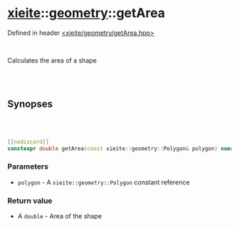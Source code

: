 # [xieite](../xieite.md)::[geometry](../geometry.md)::getArea
Defined in header [<xieite/geometry/getArea.hpp>](../../include/xieite/geometry/getArea.hpp)

<br/>

Calculates the area of a shape

<br/><br/>

## Synopses

<br/><br/>

```cpp
[[nodiscard]]
constexpr double getArea(const xieite::geometry::Polygon& polygon) noexcept;
```
### Parameters
- `polygon` - A `xieite::geometry::Polygon` constant reference
### Return value
- A `double` - Area of the shape

